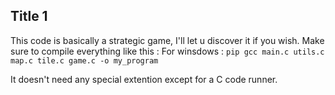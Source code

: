 ## Title 1
This code is basically a strategic game, I'll let u discover it if you wish.
Make sure to compile everything like this :
For winsdows : 
        `pip gcc main.c utils.c map.c tile.c game.c -o my_program`

It doesn't need any special extention except for a C code runner.
